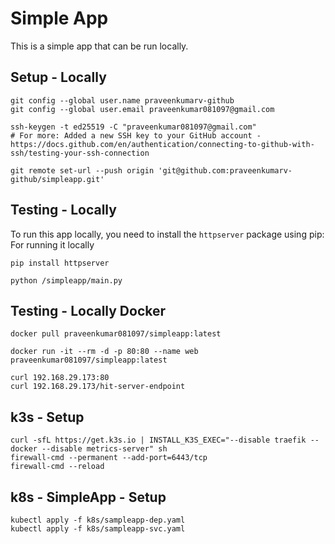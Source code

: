 # Simple App

This is a simple app that can be run locally.

## Setup - Locally

```shell
git config --global user.name praveenkumarv-github
git config --global user.email praveenkumar081097@gmail.com

ssh-keygen -t ed25519 -C "praveenkumar081097@gmail.com"
# For more: Added a new SSH key to your GitHub account - https://docs.github.com/en/authentication/connecting-to-github-with-ssh/testing-your-ssh-connection

git remote set-url --push origin 'git@github.com:praveenkumarv-github/simpleapp.git'
```

## Testing - Locally

To run this app locally, you need to install the `httpserver` package using pip:
For running it locally

```shell
pip install httpserver

python /simpleapp/main.py
```

## Testing - Locally Docker

```shell
docker pull praveenkumar081097/simpleapp:latest

docker run -it --rm -d -p 80:80 --name web praveenkumar081097/simpleapp:latest

curl 192.168.29.173:80
curl 192.168.29.173/hit-server-endpoint
```

## k3s - Setup

```shell
curl -sfL https://get.k3s.io | INSTALL_K3S_EXEC="--disable traefik --docker --disable metrics-server" sh
firewall-cmd --permanent --add-port=6443/tcp
firewall-cmd --reload
```
## k8s - SimpleApp - Setup

```shell
kubectl apply -f k8s/sampleapp-dep.yaml
kubectl apply -f k8s/sampleapp-svc.yaml
```
